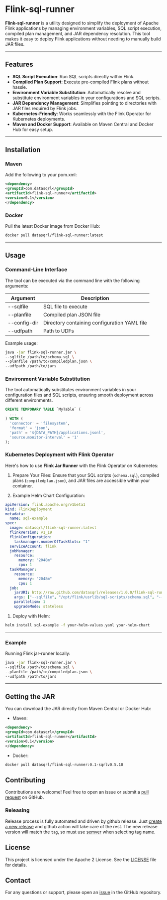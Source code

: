 # Flink-sql-runner

**Flink-sql-runner** is a utility designed to simplify the deployment of Apache Flink applications by managing environment variables, SQL script execution, compiled plan management, and JAR dependency resolution. This tool makes it easy to deploy Flink applications without needing to manually build JAR files.

---

## Features

- **SQL Script Execution**: Run SQL scripts directly within Flink.
- **Compiled Plan Support**: Execute pre-compiled Flink plans without hassle.
- **Environment Variable Substitution**: Automatically resolve and substitute environment variables in your configurations and SQL scripts.
- **JAR Dependency Management**: Simplifies pointing to directories with JAR files required by Flink jobs.
- **Kubernetes-Friendly**: Works seamlessly with the Flink Operator for Kubernetes deployments.
- **Maven and Docker Support**: Available on Maven Central and Docker Hub for easy setup.

---

## Installation

### Maven
Add the following to your pom.xml:

```xml
<dependency>
<groupId>com.datasqrl</groupId>
<artifactId>flink-sql-runner</artifactId>
<version>0.1</version>
</dependency>
```

### Docker
Pull the latest Docker image from Docker Hub:

```bash
docker pull datasqrl/flink-sql-runner:latest
```
---

## Usage
### Command-Line Interface
The tool can be executed via the command line with the following arguments:

| Argument	| Description                                |
 ----------- |--------------------------------------------|
|--sqlfile| 	SQL file to execute               |
|--planfile| 	Compiled plan JSON file       |
|--config-dir| 	Directory containing configuration YAML file       |
|--udfpath| 	Path to UDFs |

Example usage:
```bash
java -jar flink-sql-runner.jar \
--sqlfile /path/to/schema.sql \
--planfile /path/to/compiledplan.json \
--udfpath /path/to/jars
```

### Environment Variable Substitution
The tool automatically substitutes environment variables in your configuration files and SQL scripts, ensuring smooth deployment across different environments.

```sql
CREATE TEMPORARY TABLE `MyTable` (
  ...
) WITH (
  'connector' = 'filesystem',
  'format' = 'json',
  'path' = '${DATA_PATH}/applications.jsonl',
  'source.monitor-interval' = '1'
);
```

### Kubernetes Deployment with Flink Operator
Here's how to use **Flink Jar Runner** with the Flink Operator on Kubernetes:

1. Prepare Your Files: Ensure that your SQL scripts (`schema.sql`), compiled plans (`compiledplan.json`), and JAR files are accessible within your container.

1. Example Helm Chart Configuration:

```yaml
apiVersion: flink.apache.org/v1beta1
kind: FlinkDeployment
metadata:
  name: sql-example
spec:
  image: datasqrl/flink-sql-runner:latest
  flinkVersion: v1_19
  flinkConfiguration:
    taskmanager.numberOfTaskSlots: "1"
  serviceAccount: flink
  jobManager:
    resource:
      memory: "2048m"
      cpu: 1
  taskManager:
    resource:
      memory: "2048m"
      cpu: 1
  job:
    jarURI: http://raw.github.com/datasqrl/releases/1.0.0/flink-sql-runner.jar
    args: ["--sqlfile", "/opt/flink/usrlib/sql-scripts/schema.sql", "--planfile", "/opt/flink/usrlib/sql-scripts/compiledplan.json", "--udfpath", "/opt/flink/usrlib/jars"]
    parallelism: 1
    upgradeMode: stateless
```

1. Deploy with Helm:
```bash
helm install sql-example -f your-helm-values.yaml your-helm-chart
```
---

### Example
Running Flink jar-runner locally:

```bash
java -jar flink-sql-runner.jar \
--sqlfile /path/to/schema.sql \
--planfile /path/to/compiledplan.json \
--udfpath /path/to/jars
```

---
## Getting the JAR
You can download the JAR directly from Maven Central or Docker Hub:

- Maven:

```xml
<dependency>
<groupId>com.datasqrl</groupId>
<artifactId>flink-sql-runner</artifactId>
<version>0.1</version>
</dependency>
```
- Docker:

```bash
docker pull datasqrl/flink-sql-runner:0.1-sqrlv0.5.10
```

## Contributing
Contributions are welcome! Feel free to open an issue or submit a [pull request](https://github.com/DataSQRL/flink-sql-runner/pulls) on GitHub.

### Releasing
Release process is fully automated and driven by github release.  Just [create a new release](https://github.com/DataSQRL/flink-sql-runner/releases/new) and github action will take care of the rest.  The new release version will match the `tag`, so must use [semver](https://semver.org/) when selecting tag name.

## License
This project is licensed under the Apache 2 License. See the [LICENSE](https://github.com/DataSQRL/flink-sql-runner/blob/main/LICENSE) file for details.

## Contact
For any questions or support, please open an [issue](https://github.com/DataSQRL/flink-sql-runner/issues) in the GitHub repository.
